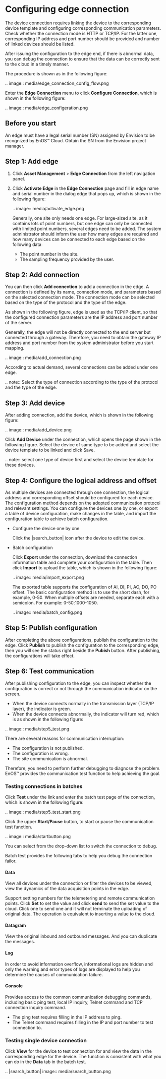 # Configuring edge connection

The device connection requires linking the device to the corresponding device template and configuring corresponding communication parameters. Check whether the connection mode is HTTP or TCP/IP. For the latter one, corresponding IP address and port number should be provided and number of linked devices should be listed.

After issuing the configuration to the edge end, if there is abnormal data, you can debug the connection to ensure that the data can be correctly sent to the cloud in a timely manner.

The procedure is shown as in the following figure:

.. image:: media/edge_connection_config_flow.png

Enter the **Edge Connection** menu to click **Configure Connection**, which is shown in the following figure:

.. image:: media/edge_configeration.png

## Before you start

An edge must have a legal serial number (SN) assigned by Envision to be recognized by EnOS™ Cloud. Obtain the SN from the Envision project manager.

## Step 1: Add edge

1. Click **Asset Management** > **Edge Connection** from the left navigation panel.

2. Click **Activate Edge** in the **Edge Connection** page and fill in edge name and serial number in the dialog edge that pops up, which is shown in the following figure:

   .. image:: media/activate_edge.png

   Generally, one site only needs one edge. For large-sized site, as it contains lots of point numbers, but one edge can only be connected with limited point numbers, several edges need to be added. The system administrator should inform the user how many edges are required and how many devices can be connected to each edge based on the following data:

   - The point number in the site.
   - The sampling frequency provided by the user.

## Step 2: Add connection

You can then click **Add connection** to add a connection in the edge. A connection is defined by its name, connection mode, and parameters based on the selected connection mode. The connection mode can be selected based on the type of the protocol and the type of the edge.

As shown in the following figure, edge is used as the TCP/IP client, so that the configured connection parameters are the IP address and port number of the server.

Generally, the edge will not be directly connected to the end server but connected through a gateway. Therefore, you need to obtain the gateway IP address and port number from the system administrator before you start mapping.

.. image:: media/add_connection.png

According to actual demand, several connections can be added under one edge.

.. note:: Select the type of connection according to the type of the protocol and the type of the edge.

## Step 3: Add device

After adding connection, add the device, which is shown in the following figure:

.. image:: media/add_device.png

Click **Add Device** under the connection, which opens the page shown in the following figure. Select the device of same type to be added and select the device template to be linked and click Save.

.. note:: select one type of device first and select the device template for these devices.


## Step 4: Configure the logical address and offset

As multiple devices are connected through one connection, the logical address and corresponding offset should be configured for each device. The configuration method depends on the adopted communication protocol and relevant settings. You can configure the devices one by one, or export a table of device configuration, make changes in the table, and import the configuration table to achieve batch configuration.

- Configure the device one by one

  Click the |search_button| icon after the device to edit the device.

- Batch configuration

  Click **Export** under the connection, download the connection information table and complete your configuration in the table. Then click **Import** to upload the table, which is shown in the following figure:

  .. image:: media/import_export.png

  The exported table supports the configuration of AI, DI, PI, AO, DO, PO offset. The basic configuration method is to use the short dash, for example, 0-50. When multiple offsets are needed, separate each with a semicolon. For example: 0-50;1000-1050.

  .. image:: media/batch_config.png

## Step 5: Publish configuration

After completing the above configurations, publish the configuration to the edge. Click **Publish** to publish the configuration to the corresponding edge, then you will see the status right beside the **Pubish** button. After publishing, the configurations will take effect.

## Step 6: Test communication

After publishing configuration to the edge, you can inspect whether the configuration is correct or not through the communication indicator on the screen.

- When the device connects normally in the transmission layer (TCP/IP layer), the indicator is green.
- When the device connects abnormally, the indicator will turn red, which is as shown in the following figure:

.. image:: media/step5_test.png

There are several reasons for communication interruption:

- The configuration is not published.
- The configuration is wrong.
- The site communication is abnormal.

Therefore, you need to perform further debugging to diagnose the problem. EnOS™ provides the communication test function to help achieving the goal.

### Testing connections in batches

Click **Test** under the link and enter the batch test page of the connection, which is shown in the following figure:

.. image:: media/step5_test_start.png

Click the upper **Start/Pause** button, to start or pause the communication test function.

.. image:: media/startbutton.png

You can select from the drop-down list to switch the connection to debug.

Batch test provides the following tabs to help you debug the connection failor.

#### Data

View all devices under the connection or filter the devices to be viewed; view the dynamics of the data acquisition points in the edge.

Support setting numbers for the telemetering and remote communication points. Click **Set** to set the value and click **send** to send the set value to the cloud. Click one to send one and it will not terminate the uploading of original data. The operation is equivalent to inserting a value to the cloud.

#### Datagram

View the original inbound and outbound messages. And you can duplicate the messages.

#### Log

In order to avoid information overflow, informational logs are hidden and only the warning and error types of logs are displayed to help you determine the causes of communication failure.

#### Console

Provides access to the common communication debugging commands, including basic ping test, local IP inquiry, Telnet command and TCP connection inquiry command.

- The ping test requires filling in the IP address to ping.
- The Telnet command requires filling in the IP and port number to test connection to.

### Testing single device connection

Click **View** for the device to test connection for and view the data in the corresponding edge for the device. The function is consistent with what you can do in the **Data** tab in the batch test.

.. |search_button| image:: media/search_button.png

<!--end-->
